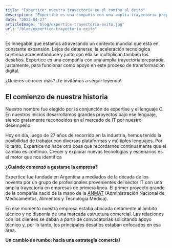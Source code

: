```yaml
---
title: "Expertice: nuestra trayectoria en el camino al éxito"
description: "Expertice es una compañía con una amplia trayectoria preparada, justamente, para funcionar como apoyo en la transformación digital. ¿Quieres conocer más?"
date: "2022-04-27"
articleImage: "blog/expertice-trayectoria-exito.jpg"
url: "/blog/expertice-trayectoria-exito"
---
```


Es innegable que estamos atravesando un contexto mundial que está en constante expansión. Lejos de detenerse, la aceleración tecnológica continúa acrecentándose y junto con ella se multiplican también los desafíos. Expertice es una compañía con una amplia trayectoria preparada, justamente, para funcionar como apoyo en este proceso de transformación digital.

¿Quieres conocer más? ¡Te invitamos a seguir leyendo!

## El comienzo de nuestra historia

Nuestro nombre fue elegido por la conjunción de expertise y el lenguaje C. En nuestros inicios desarrollamos grandes proyectos bajo ese lenguaje, siendo gratamente reconocidos en el mercado de IT por nuestro desempeño.

Hoy en día, luego de 27 años de recorrido en la industria, hemos tenido la posibilidad de trabajar con diversas plataformas y múltiples lenguajes. Por lo tanto, Expertice no hace otra cosa que recordarnos continuamente que el cambio es continuo. Crecer y explorar nuevas tecnologías y escenarios es el motor que nos identifica

**¿Cuándo comenzó a gestarse la empresa?**

Expertice fue fundada en Argentina a mediados de la década de los noventa por un grupo de profesionales provenientes del sector IT con una amplia trayectoria en empresas de primera línea. El primer proyecto grande de la compañía nació de la mano de la [ANMAT](https://www.argentina.gob.ar/anmat) (Administración Nacional de Medicamentos, Alimentos y Tecnología Médica).

En ese momento nuestra empresa estaba abocada netamente al ámbito técnico y no disponía de una marcada estructura comercial. Las relaciones con los clientes se daban a partir de convocatorias solicitando apoyo técnico y, por lo tanto, los principales desafíos estaban enfocados en esa área.

**Un cambio de rumbo: hacia una estrategia comercial**
